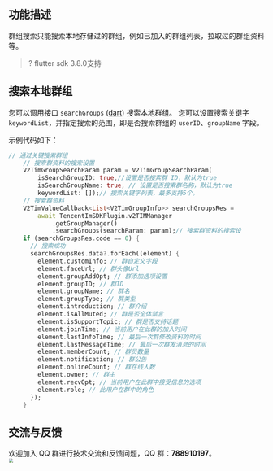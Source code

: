 ## 功能描述
群组搜索只能搜索本地存储过的群组，例如已加入的群组列表，拉取过的群组资料等。

> ? flutter sdk 3.8.0支持

## 搜索本地群组
您可以调用接口 `searchGroups` ([dart](https://pub.dev/documentation/tencent_im_sdk_plugin_platform_interface/latest/im_flutter_plugin_platform_interface/ImFlutterPlatform/searchGroups.html)) 搜索本地群组。
您可以设置搜索关键字 `keywordList`，并指定搜索的范围，即是否搜索群组的 `userID`、`groupName` 字段。

示例代码如下：



```dart
// 通过关键搜索群组
    // 搜索群资料的搜索设置
    V2TimGroupSearchParam param = V2TimGroupSearchParam(
        isSearchGroupID: true,//设置是否搜索群 ID，默认为true
        isSearchGroupName: true, // 设置是否搜索群名称，默认为true
        keywordList: []);// 搜索关键字列表，最多支持5个。
    // 搜索群资料
    V2TimValueCallback<List<V2TimGroupInfo>> searchGroupsRes =
        await TencentImSDKPlugin.v2TIMManager
            .getGroupManager()
            .searchGroups(searchParam: param);// 搜索群资料的搜索设
    if (searchGroupsRes.code == 0) {
      // 搜索成功
      searchGroupsRes.data?.forEach((element) {
        element.customInfo; // 群自定义字段
        element.faceUrl; // 群头像Url
        element.groupAddOpt; // 群添加选项设置
        element.groupID; // 群ID
        element.groupName; // 群名
        element.groupType; // 群类型
        element.introduction; // 群介绍
        element.isAllMuted; // 群是否全体禁言
        element.isSupportTopic; // 群是否支持话题
        element.joinTime; // 当前用户在此群的加入时间
        element.lastInfoTime; // 最后一次群修改资料的时间
        element.lastMessageTime; // 最后一次群发消息的时间
        element.memberCount; // 群员数量
        element.notification; // 群公告
        element.onlineCount; // 群在线人数
        element.owner; // 群主
        element.recvOpt; // 当前用户在此群中接受信息的选项
        element.role; // 此用户在群中的角色
      });
    }
```


## 交流与反馈

欢迎加入 QQ 群进行技术交流和反馈问题，QQ 群：**788910197**。
<img style="width: 200px; max-width: inherit; zoom: 50%;" src="https://qcloudimg.tencent-cloud.cn/raw/f351a1640d265047db85ffab1cd086a7.png" />



